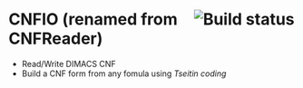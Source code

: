 <a href="https://travis-ci.org/shnarazk/CNFIO"><img align="right" src="https://travis-ci.org/shnarazk/CNFIO.svg?branch=master" alt="Build status" /></a>
CNFIO (renamed from CNFReader)
=========

 * Read/Write DIMACS CNF
 * Build a CNF form from any fomula using *Tseitin coding*
